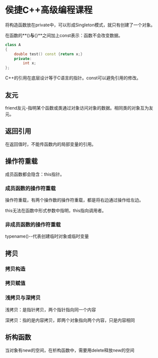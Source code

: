 # 侯捷C++高级编程课程

将构造函数放在private中，可以形成Singleton模式，就只有创建了一个对象。

在函数的**()**与**{}**之间加上const表示：函数不会改变数据。

```C++
class A
{
	double test() const {return x;}
	private:
		int x;
};
```

C++的引用在底层设计等于C语言的指针。const可以避免引用的修改。

## 友元

friend友元-指明某个函数或类通过对象访问对象的数据。相同类的对象互为友元。

## 返回引用

在返回值时，不能传函数内的局部变量的引用。

## 操作符重载

成员函数都会隐含：this指针。

### 成员函数的操作符重载

操作符重载，有两个操作数的操作符重载，都是将右边通过操作给左边。

this无法在函数中形式参数中指明，this指向调用者。

### 非成员函数的操作符重载

typename()--代表创建临时对象或临时变量

## 拷贝

### 拷贝构造

### 拷贝赋值

### 浅拷贝与深拷贝

浅拷贝：是指针拷贝，两个指针指向同一个内容

深拷贝：指的是内容拷贝，即两个对象指向两个内容，只是内容相同

## 析构函数

当对象有new的空间，在析构函数中，需要用delete释放new的空间